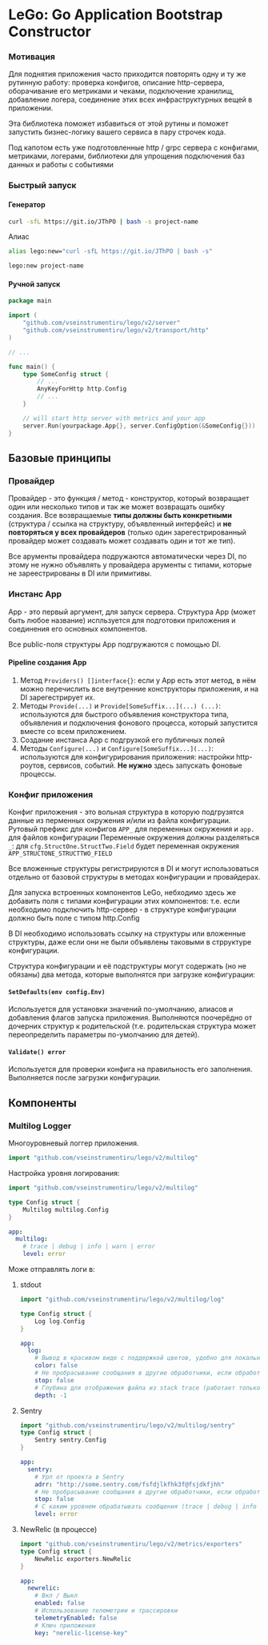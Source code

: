 # LeGo: Go Application Bootstrap Constructor

### Мотивация

Для поднятия приложения часто приходится повторять одну и ту же рутинную работу: проверка конфигов, описание
http-сервера, оборачивание его метриками и чеками, подключение хранилищ, добавление логера, соединение этих всех
инфраструктурных вещей в приложении.

Эта библиотека поможет избавиться от этой рутины и поможет запустить бизнес-логику вашего сервиса в пару строчек кода.

Под капотом есть уже подготовленные http / grpc сервера с конфигами, метриками, логерами, библиотеки для упрощения
подключения баз данных и работы с событиями

### Быстрый запуск

#### Генератор

```bash
curl -sfL https://git.io/JThPO | bash -s project-name
```

Алиас

```bash
alias lego:new="curl -sfL https://git.io/JThPO | bash -s"

lego:new project-name
```

#### Ручной запуск

```go
package main

import (
    "github.com/vseinstrumentiru/lego/v2/server"
    "github.com/vseinstrumentiru/lego/v2/transport/http"
)

// ...

func main() {
    type SomeConfig struct {
        // ...
        AnyKeyForHttp http.Config
        // ...
    }

    // will start http server with metrics and your app
    server.Run(yourpackage.App{}, server.ConfigOption(&SomeConfig{}))
}
```

## Базовые принципы

### Провайдер

Провайдер - это функция / метод - конструктор, который возвращает один или несколько типов и так же может возвращать
ошибку создания. Все возвращаемые **типы должны быть конкретными** (структура / ссылка на структуру, объявленный
интерфейс) и **не повторяться у всех провайдеров** (только один зарегестрированный провайдер может создавать может
создавать один и тот же тип).

Все арументы провайдера подружаются автоматически через DI, по этому не нужно объявлять у провайдера арументы с типами,
которые не зареестрированы в DI или примитивы.

### Инстанс App

App - это первый аргумент, для запуск сервера. Структура App (может быть любое название) испльзуется для подготовки
приложения и соединения его основных компонентов.

Все public-поля структуры App подгружаются с помощью DI.

#### Pipeline создания App

1. Метод ```Providers() []interface{}```: если у App есть этот метод, в нём можно перечислить все внутренние
   конструкторы приложения, и на DI зарегестрирует их.
1. Методы ```Provide(...)``` и ```Provide[SomeSuffix...](...) (...)```: используются для быстрого объявления
   конструктора типа, объявления и подключения фонового процесса, который запустится вместе со всем приложением.
1. Создание инстанса App с подгрузкой его публичных полей
1. Методы ```Configure(...)``` и ```Configure[SomeSuffix...](...)```: используются для конфигурирования приложения:
   настройки http-роутов, сервисов, событий. **Не нужно** здесь запускать фоновые процессы.

### Конфиг приложения

Конфиг приложения - это вольная структура в которую подгрузятся данные из перменных окружения и/или из файла
конфигурации. Рутовый префикс для конфигов ```APP_``` для переменных окружения и ```app.``` для файлов конфигурации
Переменные окружения должны разделяться ```_```: для ```сfg.StructOne.StructTwo.Field``` будет переменная
окружения ```APP_STRUCTONE_STRUCTTWO_FIELD```

Все вложенные структуры регистрируются в DI и могут использоваться отдельно от базовой структуры в методах конфигурации
и провайдерах.

Для запуска встроенных компонентов LeGo, небходимо здесь же добавить поля с типами конфигурации этих компонентов: т.е.
если необходимо подключить http-сервер - в структуре конфигурации должно быть поле с типом http.Config

В DI необходимо использовать ссылку на структуры или вложенные структуры, даже если они не были объявлены таковыми в
стрруктуре конфигурации.

Структура конфигурации и её подструктуры могут содержать (но не обязаны) два метода, которые выполнятся при загрузке
конфигурации:

#### ```SetDefaults(env config.Env)```

Используется для установки значений по-умолчанию, алиасов и добавления флагов запуска приложения. Выполняются поочерёдно
от дочерних структур к родительской (т.е. родительская структура может переопределить параметры по-умолчанию для детей).

#### ```Validate() error```

Используется для проверки конфига на правильность его заполнения. Выполняется после загрузки конфигурации.

## Компоненты

### Multilog Logger

Многоуровневый логгер приложения.

```go
import "github.com/vseinstrumentiru/lego/v2/multilog"
```

Настройка уровня логирования:

```go
import "github.com/vseinstrumentiru/lego/v2/multilog"

type Config struct {
    Multilog multilog.Config
}
```

```yaml
app:
  multilog:
    # trace | debug | info | warn | error
    level: error
```

Може отправлять логи в:

1. stdout
    ```go
    import "github.com/vseinstrumentiru/lego/v2/multilog/log"

    type Config struct {
        Log log.Config
    }
    ```
    ```yaml
    app:
      log:
        # Вывод в красивом виде с поддержкой цветов, удобно для локальной разработки, но НЕ ПРОД (по умолчанию - false, вывод в JSON) (true | false)
        color: false
        # Не пробрасывание сообщания в другие обработчики, если обработан этим
        stop: false
        # Глубина для отображения файла из stack trace (работает только с color = true)
        depth: -1
    ```
1. Sentry
    ```go
    import "github.com/vseinstrumentiru/lego/v2/multilog/sentry"
    type Config struct {
        Sentry sentry.Config
    }
    ```
    ```yaml
    app:
      sentry:
        # Урл от проекта в Sentry
        adrr: "http://some.sentry.com/fsfdjlkfhk3f@fsjdkfjhh"
        # Не пробрасывание сообщания в другие обработчики, если обработан этим
        stop: false
        # С каким уровнем обрабатывать сообщения (trace | debug | info | warn | error)
        level: error
    ```
1. NewRelic (в процессе)
    ```go
    import "github.com/vseinstrumentiru/lego/v2/metrics/exporters"
    type Config struct {
        NewRelic exporters.NewRelic
    }
    ```
    ```yaml
    app:
      newrelic:
        # Вкл / Выкл
        enabled: false
        # Использование телеметрии и трассировки
        telemetryEnabled: false
        # Ключ приложения
        key: "nerelic-license-key"
    ```
